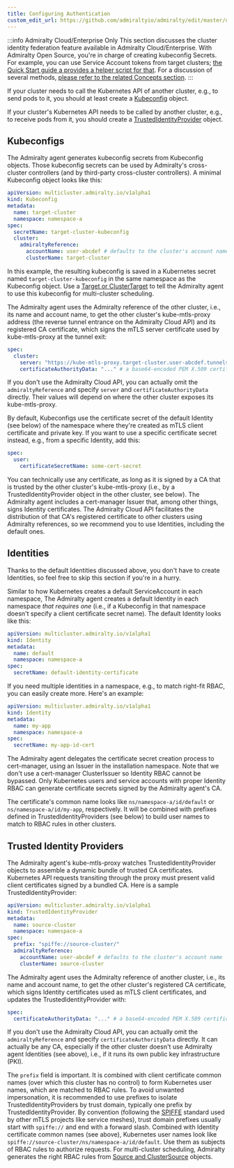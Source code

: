 ```yaml
---
title: Configuring Authentication
custom_edit_url: https://github.com/admiraltyio/admiralty/edit/master/docs/operator_guide/authentication.md
---
```


:::info Admiralty Cloud/Enterprise Only
This section discusses the cluster identity federation feature available in Admiralty Cloud/Enterprise. With Admiralty Open Source, you're in charge of creating kubeconfig Secrets. For example, you can use Service Account tokens from target clusters; [the Quick Start guide a provides a helper script for that](../quick_start#cross-cluster-authentication). For a discussion of several methods, [please refer to the related Concepts section](../concepts/authentication.md).
:::

If your cluster needs to call the Kubernetes API of another cluster, e.g., to send pods to it, you should at least create a [Kubeconfig](#kubeconfigs) object.

If your cluster's Kubernetes API needs to be called by another cluster, e.g., to receive pods from it, you should create a [TrustedIdentityProvider](#trusted-identity-providers) object.

## Kubeconfigs

The Admiralty agent generates kubeconfig secrets from Kubeconfig objects. Those kubeconfig secrets can be used by Admiralty's cross-cluster controllers (and by third-party cross-cluster controllers). A minimal Kubeconfig object looks like this:

```yaml
apiVersion: multicluster.admiralty.io/v1alpha1
kind: Kubeconfig
metadata:
  name: target-cluster
  namespace: namespace-a
spec:
  secretName: target-cluster-kubeconfig
  cluster:
    admiraltyReference:
      accountName: user-abcdef # defaults to the cluster's account name
      clusterName: target-cluster
```

In this example, the resulting kubeconfig is saved in a Kubernetes secret named `target-cluster-kubeconfig` in the same namespace as the Kubeconfig object. Use a [Target or ClusterTarget](scheduling.md#targets-and-cluster-targets) to tell the Admiralty agent to use this kubeconfig for multi-cluster scheduling.

The Admiralty agent uses the Admiralty reference of the other cluster, i.e., its name and account name, to get the other cluster's kube-mtls-proxy address (the reverse tunnel entrance on the Admiralty Cloud API) and its registered CA certificate, which signs the mTLS server certificate used by kube-mtls-proxy at the tunnel exit:

```yaml
spec:
  cluster:
    server: "https://kube-mtls-proxy.target-cluster.user-abcdef.tunnels.api.admiralty.io"
    certificateAuthorityData: "..." # a base64-encoded PEM X.509 certificate
```

If you don't use the Admiralty Cloud API, you can actually omit the `admiraltyReference` and specify `server` and `certificateAuthorityData` directly. Their values will depend on where the other cluster exposes its kube-mtls-proxy.

By default, Kubeconfigs use the certificate secret of the default Identity (see below) of the namespace where they're created as mTLS client certificate and private key. If you want to use a specific certificate secret instead, e.g., from a specific Identity, add this:

```yaml
spec:
  user:
    certificateSecretName: some-cert-secret
```

You can technically use any certificate, as long as it is signed by a CA that is trusted by the other cluster's kube-mtls-proxy (i.e., by a TrustedIdentityProvider object in the other cluster, see below). The Admiralty agent includes a cert-manager Issuer that, among other things, signs Identity certificates. The Admiralty Cloud API facilitates the distribution of that CA's registered certificate to other clusters using Admiralty references, so we recommend you to use Identities, including the default ones.

## Identities

Thanks to the default Identities discussed above, you don't have to create Identities, so feel free to skip this section if you're in a hurry.

Similar to how Kubernetes creates a default ServiceAccount in each namespace, The Admiralty agent creates a default Identity in each namespace _that requires one_ (i.e., if a Kubeconfig in that namespace doesn't specify a client certificate secret name). The default Identity looks like this:

```yaml
apiVersion: multicluster.admiralty.io/v1alpha1
kind: Identity
metadata:
  name: default
  namespace: namespace-a
spec:
  secretName: default-identity-certificate
```

If you need multiple identities in a namespace, e.g., to match right-fit RBAC, you can easily create more. Here's an example:

```yaml
apiVersion: multicluster.admiralty.io/v1alpha1
kind: Identity
metadata:
  name: my-app
  namespace: namespace-a
spec:
  secretName: my-app-id-cert
```

The Admiralty agent delegates the certificate secret creation process to cert-manager, using an Issuer in the installation namespace. Note that we don't use a cert-manager ClusterIssuer so Identity RBAC cannot be bypassed. Only Kubernetes users and service accounts with proper Identity RBAC can generate certificate secrets signed by the Admiralty agent's CA.

The certificate's common name looks like `ns/namespace-a/id/default` or `ns/namespace-a/id/my-app`, respectively. It will be combined with prefixes defined in TrustedIdentityProviders (see below) to build user names to match to RBAC rules in other clusters.

## Trusted Identity Providers

The Admiralty agent's kube-mtls-proxy watches TrustedIdentityProvider objects to assemble a dynamic bundle of trusted CA certificates. Kubernetes API requests transiting through the proxy must present valid client certificates signed by a bundled CA. Here is a sample TrustedIdentityProvider:

```yaml
apiVersion: multicluster.admiralty.io/v1alpha1
kind: TrustedIdentityProvider
metadata:
  name: source-cluster
  namespace: namespace-a
spec:
  prefix: "spiffe://source-cluster/"
  admiraltyReference:
    accountName: user-abcdef # defaults to the cluster's account name
    clusterName: source-cluster
```

The Admiralty agent uses the Admiralty reference of another cluster, i.e., its name and account name, to get the other cluster's registered CA certificate, which signs Identity certificates used as mTLS client certificates, and updates the TrustedIdentityProvider with:

```yaml
spec:
  certificateAuthorityData: "..." # a base64-encoded PEM X.509 certificate
```

If you don't use the Admiralty Cloud API, you can actually omit the `admiraltyReference` and specify `certificateAuthorityData` directly. It can actually be any CA, especially if the other cluster doesn't use Admiralty agent Identities (see above), i.e., if it runs its own public key infrastructure (PKI).

The `prefix` field is important. It is combined with client certificate common names (over which this cluster has no control) to form Kubernetes user names, which are matched to RBAC rules. To avoid unwanted impersonation, it is recommended to use prefixes to isolate TrustedIdentityProviders by trust domain, typically one prefix by TrustedIdentityProvider. By convention (following the [SPIFFE](https://spiffe.io/) standard used by other mTLS projects like service meshes), trust domain prefixes usually start with `spiffe://` and end with a forward slash. Combined with Identity certificate common names (see above), Kubernetes user names look like `spiffe://source-cluster/ns/namespace-a/id/default`. Use them as subjects of RBAC rules to authorize requests. For multi-cluster scheduling, Admiralty generates the right RBAC rules from [Source and ClusterSource](scheduling.md#sources-and-cluster-sources) objects.